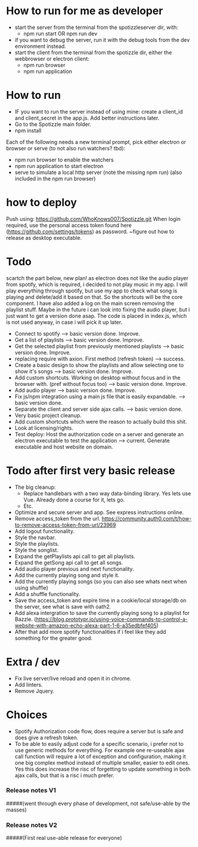 # How to run for me as developer
- start the server from the terminal from the spotizzleserver dir, with:
    - npm run start OR npm run dev
- if you want to debug the server, run it with the debug tools from the dev environment instead.
- start the client from the terminal from the spotizzle dir, either the webbrowser or electron client:
    - npm run browser
    - npm run application

# How to run
- IF you want to run the server instead of using mine: create a client_id and client_secret in the app.js. Add better instructions later. 
- Go to the Spotizzle main folder.
- npm install

Each of the following needs a new terminal prompt, pick either electron or browser or serve (to not also run watchers? tbd):
- npm run browser               to enable the watchers
- npm run application           to start electron
- serve                         to simulate a local http server (note the missing npm run) (also included in the npm run browser)

# how to deploy
Push using: https://github.com/WhoKnows007/Spotizzle.git
When login required, use the personal access token found here (https://github.com/settings/tokens) as password. 
~figure out how to release as desktop executable.

# Todo
scartch the part below, new plan!
as electron does not like the audio player from spotify, which is required, i decided to not play music in my app.
I will play everything through spotify, but use my app to check what song is playing and delete/add it based on that.
So the shortcuts will be the core component. I have also added a log on the main screen removing the playlist stuff.
Maybe in the future i can look into fixing the audio player, but i just want to get a version done asap.
The code is placed in index.js, which is not used anyway, in case i will pick it up later.


- Connect to spotify --> basic version done. Improve.
- Get a list of playlists --> basic version done. Improve.
- Get the selected playlist from previously mentioned playlists --> basic version done. Improve.
- replacing require with axion. First method (refresh token) --> success.
- Create a basic design to show the playlists and allow selecting one to show it's songs --> basic version done. Improve.
- Add custom shortcuts. Working on desktop without focus and in the browser with. (pref without focus too) --> basic version done. Improve.
- Add audio player --> basic version done. Improve.
- Fix js/npm integration using a main js file that is easily expandable. --> basic version done.
- Separate the client and server side ajax calls. --> basic version done.
- Very basic project cleanup.
- Add custom shortcuts which were the reason to actually build this shit.
- Look at licensing/rights.
- Test deploy: Host the authorization code on a server and generate an electron executable to test the application --> current. Generate executable and host website on domain.

# Todo after first very basic release
- The big cleanup:
    - Replace handlebars with a two way data-binding library. Yes lets use Vue. Already done a course for it, lets go.
    - Etc.
- Optimize and secure server and app. See express instructions online.
- Remove access_token from the url. https://community.auth0.com/t/how-to-remove-access-token-from-url/23969
- Add logout functionality.
- Style the navbar.
- Style the playlists.
- Style the songlist.
- Expand the getPlaylists api call to get all playlists.
- Expand the getSong api call to get all songs.
- Add audio player previous and next functionality.
- Add the currently playing song and style it.
- Add the currently playing songs (so you can also see whats next when using shuffle)
- Add a shuffle functionality.
- Save the access_token and expire time in a cookie/local storage/db on the server, see what is save with oath2.
- Add alexa intergration to save the currently playing song to a playlist for Bazzle. (https://blog.prototypr.io/using-voice-commands-to-control-a-website-with-amazon-echo-alexa-part-1-6-a35edbfef405)
- After that add more spotify functionalities if i feel like they add something for the greater good.

# Extra / dev
- Fix live server/live reload and open it in chrome.
- Add linters.
- Remove Jquery.

# Choices
- Spotify Authorization code flow, does require a server but is safe and does give a refresh token. 
- To be able to easily adjust code for a specific scenario, i prefer not to use generic methods for everything. For example one re-useable ajax call function will require a lot of exception and configuration, making it one big complex method instead of multiple smaller, easier to edit ones. Yes this does increase the risc of forgetting to update something in both ajax calls, but that is a risc i much prefer.

### Release notes V1 
#####(went through every phase of development, not safe/use-able by the masses)


### Release notes V2 
#####(First real use-able release for everyone)
